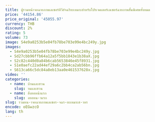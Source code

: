 ```yaml
---
title: ตู้รวมหน้าจอฉายภาพเลเซอร์ทีวีอัจฉริยะเหมาะสําหรับโปรเจคเตอร์เลเซอร์ฉายภาพสั้นพิเศษทั้งหมด
price: '44154.86'
price_original: '45055.97'
currency: THB
discount: 2%
rating: 5
volume: 73
image: S4e9a0253b5e04fb78be703e99e4bc249y.jpg
images:
  - S4e9a0253b5e04fb78be703e99e4bc249y.jpg
  - Sd27cbb96ffb64a12a5f5bb1843e1b38aX.jpg
  - S2c82c440d0a84b6cab5653846e45f8931.jpg
  - S1e0aefc22ad44ef29a6c2bb4ca2ab56bn.jpg
  - S613ca66c5dc84a8eb13aa0e461537628x.jpg
video: ''
categories:
  - name: บ้านและสวน
    slug: านและสวน
  - name: สิ่งทอหน้าแรก
    slug: งทอหน-าแรก
slug: รวมหน-าจอฉายภาพเลเซอร-จฉร-ยะเหมาะส-าหร
encode: oEGwzcO
lang: th
---
```

  